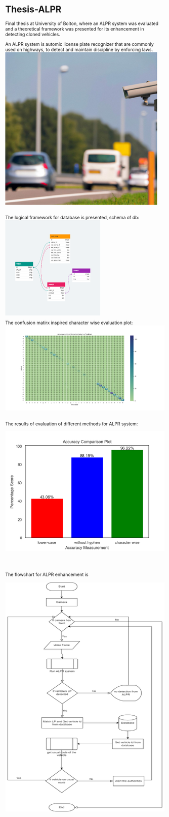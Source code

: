 # Thesis-ALPR
Final thesis at University of Bolton, where an ALPR system was evaluated and a theoretical framework was presented for its enhancement in detecting cloned vehicles.
<br>

An ALPR system is automic license plate recognizer that are commonly used on highways, to detect and maintain discipline by enforcing laws.
<br>
<a href="url"><img src="ALPR.jpg" align="center" height="480" width="480" ></a>
<br>
</br>

The logical framework for database is presented, schema of db:
</br>
<a href="url"><img src="DB_vehicle_identification.png" align="center" height="300" width="300" ></a>
</br>



The confusion matirx inspired character wise evaluation plot:
</br>
![confusion_matrix](accuracy_matrix.png)


</br>
The results of evaluation of different methods for ALPR system:
<p align="center">
  <img src="https://github.com/nauman-akram/Thesis-ALPR/blob/main/comparison%20plot.png" />
</p>
</br>

</br>

The flowchart for ALPR enhancement is 
</br>
</br>
<a href="url"><img src="project_flowchart.png" align="center" height="720" width="600" ></a>


